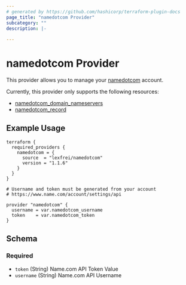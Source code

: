 ```yaml
---
# generated by https://github.com/hashicorp/terraform-plugin-docs
page_title: "namedotcom Provider"
subcategory: ""
description: |-
  
---
```


# namedotcom Provider

This provider allows you to manage your [namedotcom](https://www.namedotcom.com/) account.

Currently, this provider only supports the following resources:

- [namedotcom_domain_nameservers](resources/domain_nameservers.md)
- [namedotcom_record](resources/record.md)

## Example Usage

```HCL
terraform {
  required_providers {
    namedotcom = {
      source  = "lexfrei/namedotcom"
      version = "1.1.6"
    }
  }
}

# Username and token must be generated from your account
# https://www.name.com/account/settings/api

provider "namedotcom" {
  username = var.namedotcom_username
  token    = var.namedotcom_token
}
```

<!-- schema generated by tfplugindocs -->
## Schema

### Required

- `token` (String) Name.com API Token Value
- `username` (String) Name.com API Username
